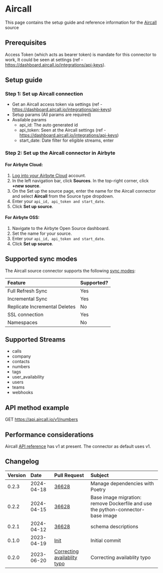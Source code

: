 # Aircall

This page contains the setup guide and reference information for the [Aircall](https://developer.aircall.io/api-references/#rest-api) source

## Prerequisites

Access Token (which acts as bearer token) is mandate for this connector to work, It could be seen at settings (ref - https://dashboard.aircall.io/integrations/api-keys).

## Setup guide

### Step 1: Set up Aircall connection

- Get an Aircall access token via settings (ref - https://dashboard.aircall.io/integrations/api-keys)
- Setup params (All params are required)
- Available params
    - api_id: The auto generated id
    - api_token: Seen at the Aircall settings (ref - https://dashboard.aircall.io/integrations/api-keys)
    - start_date: Date filter for eligible streams, enter

### Step 2: Set up the Aircall connector in Airbyte

#### For Airbyte Cloud:

1. [Log into your Airbyte Cloud](https://cloud.airbyte.io/workspaces) account.
2. In the left navigation bar, click **Sources**. In the top-right corner, click **+new source**.
3. On the Set up the source page, enter the name for the Aircall connector and select **Aircall** from the Source type dropdown.
4. Enter your `api_id, api_token and start_date`.
5. Click **Set up source**.

#### For Airbyte OSS:

1. Navigate to the Airbyte Open Source dashboard.
2. Set the name for your source.
3. Enter your `api_id, api_token and start_date`.
5. Click **Set up source**.

## Supported sync modes

The Aircall source connector supports the following [sync modes](https://docs.airbyte.com/cloud/core-concepts#connection-sync-modes):

| Feature                       | Supported? |
| :---------------------------- | :--------- |
| Full Refresh Sync             | Yes        |
| Incremental Sync              | Yes        |
| Replicate Incremental Deletes | No         |
| SSL connection                | Yes        |
| Namespaces                    | No         |

## Supported Streams

- calls
- company
- contacts
- numbers
- tags
- user_availability
- users
- teams
- webhooks

## API method example

GET https://api.aircall.io/v1/numbers

## Performance considerations

Aircall [API reference](https://api.aircall.io/v1) has v1 at present. The connector as default uses v1.

## Changelog

| Version | Date       | Pull Request                                                                   | Subject        |
|:--------|:-----------|:-------------------------------------------------------------------------------| :------------- |
| 0.2.3 | 2024-04-18 | [36628](https://github.com/airbytehq/airbyte/pull/36628) | Manage dependencies with Poetry |
| 0.2.2 | 2024-04-15 | [36628](https://github.com/airbytehq/airbyte/pull/36628) | Base image migration: remove Dockerfile and use the python-connector-base image |
| 0.2.1 | 2024-04-12 | [36628](https://github.com/airbytehq/airbyte/pull/36628) | schema descriptions |
| 0.1.0   | 2023-04-19 | [Init](https://github.com/airbytehq/airbyte/pull/)                             | Initial commit |
| 0.2.0   | 2023-06-20 | [Correcting availablity typo](https://github.com/airbytehq/airbyte/pull/27433) | Correcting availablity typo |
